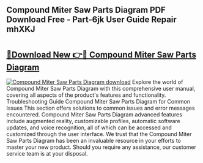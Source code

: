 ## Compound Miter Saw Parts Diagram PDF Download Free - Part-6jk User Guide Repair mhXKJ

# <h2><a href="http://dfkwsbk.blite.top/?on=Compound+Miter+Saw+Parts+Diagram">🔗Download New 👉🔴 Compound Miter Saw Parts Diagram</a></h2>

[![Compound Miter Saw Parts Diagram download](https://i.imgur.com/lujVjoI.png)](http://dfkwsbk.blite.top/?on=Compound+Miter+Saw+Parts+Diagram)
Explore the world of Compound Miter Saw Parts Diagram with this comprehensive user manual, covering all aspects of the product's features and functionality. Troubleshooting Guide Compound Miter Saw Parts Diagram for Common Issues This section offers solutions to common issues and error messages encountered. Compound Miter Saw Parts Diagram advanced features include augmented reality, customizable profiles, automatic software updates, and voice recognition, all of which can be accessed and customized through the user interface. We trust that the Compound Miter Saw Parts Diagram has been an invaluable resource in your efforts to master your new product. Should you require any assistance, our customer service team is at your disposal.
